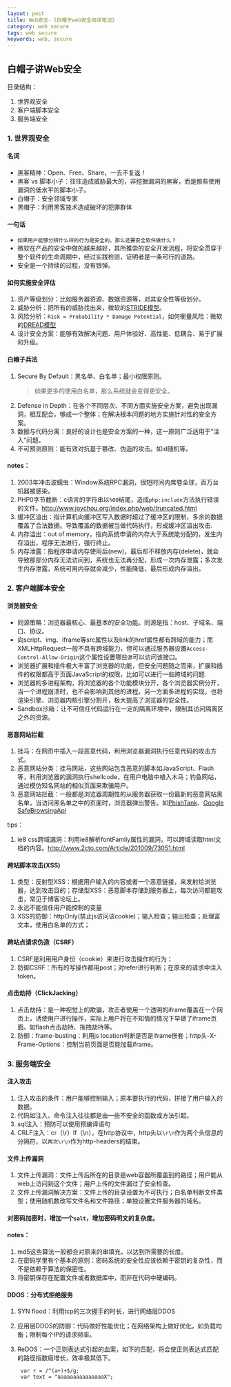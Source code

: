 ```yaml
---
layout: post
title: Web安全-《白帽子web安全阅读笔记》
category: web secure
tags: web secure
keywords: web, secure
---
```


## 白帽子讲Web安全

目录结构：

1. 世界观安全
2. 客户端脚本安全
3. 服务端安全

<!-- more -->

### 1. 世界观安全
#### 名词
- 黑客精神：Open、Free、Share，一去不复返！
- 黑客 vs 脚本小子：往往造成威胁最大的，非挖掘漏洞的黑客，而是那些使用漏洞的低水平的脚本小子。
- 白帽子：安全领域专家
- 黑帽子：利用黑客技术造成破坏的犯罪群体

#### 一句话
- `如果用户能够分辨什么样的行为是安全的，那么还要安全软件做什么？`
- 微软在产品的安全中做的越来越好，其所推崇的安全开发流程，将安全贯穿于整个软件的生命周期中，经过实践检验，证明者是一条可行的道路。
- 安全是一个持续的过程，没有银弹。

#### 如何实施安全评估
1. 资产等级划分：比如服务器资源、数据资源等，对其安全性等级划分。
2. 威胁分析：把所有的威胁找出来，微软的[STRIDE模型](https://msdn.microsoft.com/zh-cn/library/ff648641.aspx#EQAA)。
3. 风险分析：`Risk = Probability * Damage Potential`，如何衡量风险：微软的[DREAD模型](https://msdn.microsoft.com/zh-cn/library/ff648644.aspx#EEAA)
4. 设计安全方案：能够有效解决问题、用户体验好、高性能、低耦合、易于扩展和升级。

#### 白帽子兵法
1. Secure By Default：黑名单、白名单；最小权限原则。
	>如果更多的使用白名单，那么系统就会变得更安全。
2. Defense in Depth：在各个不同层次、不同方面实施安全方案，避免出现漏洞，相互配合，够成一个整体；在解决根本问题的地方实施针对性的安全方案。
3. 数据与代码分离：良好的设计也是安全方案的一种，这一原则广泛适用于"注入"问题。
4. 不可预测原则：能有效对抗基于篡改、伪造的攻击。如id随机等。

#### notes：
1. 2003年冲击波蠕虫：Window系统RPC漏洞，很短时间内席卷全球，百万台机器被感染。
2. PHP0字节截断：c语言的字符串以`%00`结尾，造成`php:include`方法执行错误的文件。<http://www.joychou.org/index.php/web/truncated.html>
3. 缓冲区溢出：指计算机向缓冲区写入数据时超过了缓冲区的限制，多余的数据覆盖了合法数据。导致覆盖的数据被当做代码执行，形成缓冲区溢出攻击.
4. 内存溢出：out of memory，指向系统申请的内存大于系统能分配的，发生内存溢出，程序无法进行，强行终止。
5. 内存泄露：指程序申请内存使用后(new)，最后却不释放内存(delete)，就会导致那部分内存无法访问到，系统也无法再分配，形成一次内存泄露；多次发生内存泄露，系统可用内存就会减少，性能降低，最后形成内存溢出。


### 2. 客户端脚本安全
#### 浏览器安全
- 同源策略：浏览器最核心、最基本的安全功能。同源是指：host、子域名、端口、协议。
- 向script、img、iframe等src属性以及link的href属性都有跨域的能力；而XMLHttpRequest一般不具有跨域能力，但可以通过服务器设置`Access-Control-Allow-Origin`这个属性设置哪些`源`可以访问该接口。
- 浏览器扩展和插件极大丰富了浏览器的功能，但安全问题随之而来，扩展和插件的权限都高于页面JavaScript的权限，比如可以进行一些跨域的问题.
- 浏览器的多进程架构，将浏览器的各个功能模块分开，各个浏览器实例分开，当一个进程崩溃时，也不会影响到其他的进程。另一方面多进程的实现，也将渲染引擎、浏览器内核引擎分割开，极大提高了浏览器的安全性。
- Sandbox沙箱：让不可信任代码运行在一定的隔离环境中，限制其访问隔离区之外的资源。

#### 恶意网站拦截
1. 挂马：在网页中插入一段恶意代码，利用浏览器漏洞执行任意代码的攻击方式。
2. 恶意网站分类：挂马网站，这些网站包含恶意的脚本如JavaScript、Flash等，利用浏览器的漏洞执行shellcode，在用户电脑中植入木马；钓鱼网站，通过模仿知名网站的相似页面来欺骗用户。
3. 恶意网站拦截：一般都是浏览器周期性的从服务器获取一份最新的恶意网站黑名单，当访问黑名单之中的页面时，浏览器弹出警告。如[PhishTank](http://www.phishtank.com/)、[Google SafeBrowsingApi](https://developers.google.com/safe-browsing/)

tips：
1. ie8 css跨域漏洞：利用ie8解析fontFamily属性的漏洞，可以跨域读取html文档的内容。<http://www.2cto.com/Article/201009/73051.html>

#### 跨站脚本攻击(XSS)
1. 类型：反射型XSS：根据用户输入的内容或者一个恶意链接，来发射给浏览器，达到攻击目的；存储型XSS：恶意脚本存储到服务器上，每次访问都能攻击，常见于博客论坛上。
2. 永远不能信任用户能控制的变量
3. XSS的防御：httpOnly(禁止js访问该cookie)；输入检查；输出检查；处理富文本，使用白名单的方式；

#### 跨站点请求伪造（CSRF）
1. CSRF是利用用户身份（cookie）来进行攻击操作的行为；
2. 防御CSRF：所有的写操作都用post；对refer进行判断；在原来的请求中注入token。

#### 点击劫持（ClickJacking）
1. 点击劫持：是一种视觉上的欺骗，攻击者使用一个透明的iframe覆盖在一个网页上，诱使用户进行操作，实际上用户将在不知情的情况下早做了iframe页面。如flash点击劫持、拖拽劫持等。
2. 防御：frame-busting：利用js location判断是否是iframe嵌套；http头-X-Frame-Options：控制当前页面是否能加载iframe。

### 3. 服务端安全
#### 注入攻击
1. 注入攻击的条件：用户能够控制输入；原本要执行的代码，拼接了用户输入的数据。
2. 代码如注入、命令注入往往都是由一些不安全的函数或方法引起。
3. sql注入：预防可以使用预编译语句
4. CRLF注入：cr（\r）lf（\n），在http协议中，http头以`\r\n`作为两个头信息的分隔符，以`两次\r\n`作为http-headers的结束。

#### 文件上传漏洞
1. 文件上传漏洞：文件上传后所在的目录是web容器所覆盖到的路径；用户能从web上访问到这个文件；用户上传的文件漏过了安全检查。
2. 文件上传漏洞解决方案：文件上传的目录设置为不可执行；白名单判断文件类型；使用随机数改写文件名和文件路径；单独设置文件服务器的域名。

#### 对密码加密时，增加一个`salt`，增加密码明文的复杂度。

#### notes：
1. md5这些算法一般都会对原来的串填充，以达到所需要的长度。
2. 在密码学里有个基本的原则：密码系统的安全性应该依赖于密钥的复杂性，而不是依赖于算法的保密性。
3. 将密钥保存在配置文件或者数据库中，而非在代码中硬编码。

#### DDOS：分布式拒绝服务
1. SYN flood：利用tcp的三次握手的时长，进行网络层DDOS
2. 应用层DDOS的防御：代码做好性能优化；在网络架构上做好优化，如负载均衡；限制每个IP的请求频率。
3. ReDOS：一个正则表达式引起的血案，如下的匹配，将会使正则表达式匹配的路径指数级增长，效率极其低下。

		var r = /^(a+)+$/g;
		var text = "aaaaaaaaaaaaaaaX";


